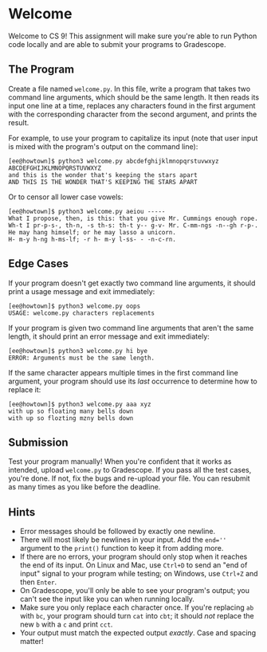 # Welcome

Welcome to CS 9!  This assignment will make sure  you're able to run Python code
locally and are able to submit your programs to Gradescope.


## The Program

Create a file named `welcome.py`.  In this file,  write a program that takes two
command line arguments, which should be the same length. It then reads its input
one line at a time, replaces any characters found in the first argument with the
corresponding character from the second argument, and prints the result.

For example,  to use your program to capitalize its input  (note that user input
is mixed with the program's output on the command line):

```
[ee@howtown]$ python3 welcome.py abcdefghijklmnopqrstuvwxyz ABCDEFGHIJKLMNOPQRSTUVWXYZ
and this is the wonder that's keeping the stars apart
AND THIS IS THE WONDER THAT'S KEEPING THE STARS APART
```

Or to censor all lower case vowels:

```
[ee@howtown]$ python3 welcome.py aeiou -----
What I propose, then, is this: that you give Mr. Cummings enough rope.
Wh-t I pr-p-s-, th-n, -s th-s: th-t y-- g-v- Mr. C-mm-ngs -n--gh r-p-.
He may hang himself; or he may lasso a unicorn.
H- m-y h-ng h-ms-lf; -r h- m-y l-ss- - -n-c-rn.
```


## Edge Cases

If your program doesn't get exactly two command line arguments,  it should print
a usage message and exit immediately:

```
[ee@howtown]$ python3 welcome.py oops
USAGE: welcome.py characters replacements
```

If your program is given two command line arguments that aren't the same length,
it should print an error message and exit immediately:

```
[ee@howtown]$ python3 welcome.py hi bye
ERROR: Arguments must be the same length.
```

If the same character appears multiple times in the first command line argument,
your program should use its _last_ occurrence to determine how to replace it:

```
[ee@howtown]$ python3 welcome.py aaa xyz
with up so floating many bells down
with up so flozting mzny bells down
```


## Submission

Test your program  manually!  When you're confident  that it works  as intended,
upload `welcome.py` to Gradescope.  If you pass all the test cases, you're done.
If not, fix the bugs and re-upload your file.  You can resubmit as many times as
you like before the deadline.


## Hints

- Error messages should be followed by exactly one newline.
- There will most likely be newlines in your input. Add the `end=''` argument to
  the `print()` function to keep it from adding more.
- If there are no errors,  your program should only stop when it reaches the end
  of its input.  On Linux and Mac, use `Ctrl+D` to send an "end of input" signal
  to your program while testing; on Windows, use `Ctrl+Z` and then `Enter`.
- On Gradescope, you'll only be able to see your program's output; you can't see
  the input like you can when running locally.
- Make sure you only replace each character once.  If you're replacing `ab` with
  `bc`,  your program should turn `cat` into `cbt`;  it should _not_ replace the
  new `b` with a `c` and print `cct`.
- Your output must match the expected output _exactly_. Case and spacing matter!
